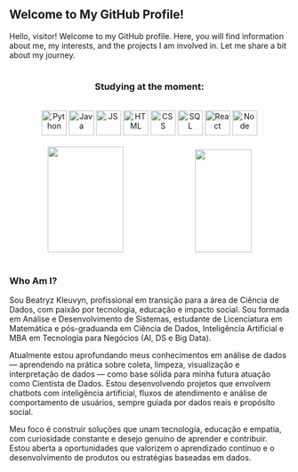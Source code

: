 <h2>
  Welcome to My GitHub Profile!
</h2>
<p>
  Hello, visitor! Welcome to my GitHub profile. Here, you will find information about me, my interests, and the projects I am involved in. Let me share a bit about my journey.
</p>
<p align="center"  text-align: justify;>
<img src="https://media4.giphy.com/media/v1.Y2lkPTc5MGI3NjExZmgxandzZXpwNmoxa3QzeTg0YThvcW9yNmx2c2k2dThpbHEyOWl5aiZlcD12MV9pbnRlcm5hbF9naWZfYnlfaWQmY3Q9cw/cNTobeyDPsv9xUeAOR/giphy.webp" width="100%" height="1">
</p>
<h3 align="center">
Studying at the moment:
</h3>
<br>
<div align="center">
  <img src="https://img.icons8.com/?size=256&id=hZvpN3zV45Yf&format=png" alt="Python" width="45" height="45" title="Python" />
  <img src="https://img.icons8.com/?size=256&id=lTKW3iI3wIT0&format=png" alt="Java" width="45" height="45" title="Java"/>
  <img src="https://img.icons8.com/?size=256&id=Nkym0Ujb8VGI&format=png" alt="JS" width="45" height="45" title="JavaScript"/>
  <img src="https://img.icons8.com/?size=256&id=20909&format=png" alt="HTML" width="45" height="45"  title="HTML"/>
  <img src="https://img.icons8.com/?size=256&id=7gdY5qNXaKC0&format=png" alt="CSS" width="45" height="45"  title="CSS"/>
  <img src="https://img.icons8.com/?size=256w&id=MBA5vPE4dGz2&format=png" alt="SQL" width="45" height="45"  title="Banco de Dados"/>
  <img src="https://img.icons8.com/?size=256&id=123603&format=png" alt="React" width="45" height="45"  title="React"/>
  <img src="https://img.icons8.com/?size=256&id=54087&format=png" alt="Node" width="45" height="45"  title="Node"/>
</div>
<br>
<div align="center">  
  <img width="52%" height="190px" src="https://github-readme-stats.vercel.app/api?username=KLEUVYN&show_icons=true&theme=dark" /> 
  <img width="45%" height="185px" src="https://github-readme-stats.vercel.app/api/top-langs/?username=kleuvyn&layout=compact&show_icons=true&theme=synthwave" />
</div>
<p align="center">
<img src="https://media4.giphy.com/media/v1.Y2lkPTc5MGI3NjExZmgxandzZXpwNmoxa3QzeTg0YThvcW9yNmx2c2k2dThpbHEyOWl5aiZlcD12MV9pbnRlcm5hbF9naWZfYnlfaWQmY3Q9cw/cNTobeyDPsv9xUeAOR/giphy.webp" width="100%" height="1">
</p>
<h3>
  Who Am I?
</h3>
<p  text-align: justify;>
  Sou Beatryz Kleuvyn, profissional em transição para a área de Ciência de Dados, com paixão por tecnologia, educação e impacto social. Sou formada em Análise e Desenvolvimento de Sistemas, estudante de Licenciatura em Matemática e pós-graduanda em Ciência de Dados, Inteligência Artificial e MBA em Tecnologia para Negócios (AI, DS e Big Data).

Atualmente estou aprofundando meus conhecimentos em análise de dados — aprendendo na prática sobre coleta, limpeza, visualização e interpretação de dados — como base sólida para minha futura atuação como Cientista de Dados. Estou desenvolvendo projetos que envolvem chatbots com inteligência artificial, fluxos de atendimento e análise de comportamento de usuários, sempre guiada por dados reais e propósito social.

Meu foco é construir soluções que unam tecnologia, educação e empatia, com curiosidade constante e desejo genuíno de aprender e contribuir. Estou aberta a oportunidades que valorizem o aprendizado contínuo e o desenvolvimento de produtos ou estratégias baseadas em dados.
</p>


  

